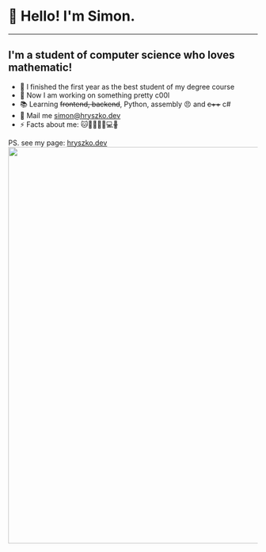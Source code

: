 # 👋 Hello! I'm Simon.
---
## I'm a student of computer science who loves mathematic!
- 🥇 I finished the first year as the best student of my degree course
- 🔭 Now I am working on something pretty c00l
- 📚 Learning ~~frontend, backend~~, Python, assembly 😠 and ~~c++~~ c#
- 📩 Mail me simon@hryszko.dev
- ⚡ Facts about me: 🐱🌈👱🏿‍♂️💻~~🎸~~

PS. see my page: [hryszko.dev](//hryszko.dev)
<img src="https://wakatime.com/share/@b74ba3c5-2883-43ca-9833-799f8a50840a/7926d107-9ce6-4791-a36b-2a84acf8100e.svg" width="800px"/>
